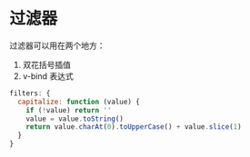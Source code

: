 # 过滤器

过滤器可以用在两个地方：

1. 双花括号插值
2. v-bind 表达式

```javascript
filters: {
  capitalize: function (value) {
    if (!value) return ''
    value = value.toString()
    return value.charAt(0).toUpperCase() + value.slice(1)
  }
}
```